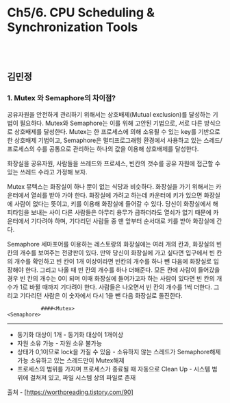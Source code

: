 # Ch5/6. CPU Scheduling & Synchronization Tools

<br>
<br>

## 김민정
### 1. Mutex 와 Semaphore의 차이점?

공유자원을 안전하게 관리하기 위해서는 상호배제(Mutual exclusion)를 달성하는 기법이 필요하다. Mutex와 Semaphore는 이를 위해 고안된 기법으로, 서로 다른 방식으로 상호배제를 달성한다. 
Mutex는 한 프로세스에 의해 소유될 수 있는 key를 기반으로 한 상호배제 기법이고, Semaphore은 멀티프로그래밍 환경에서 사용하고 있는 스레드/프로세스의 수를 공통으로 관리하는 하나의 값을 이용해 상호배제를 달성한다.

화장실을 공유자원, 사람들을 쓰레드와 프로세스, 빈칸의 갯수를 공유 자원에 접근할 수 있는 쓰레드 수라고 가정해 보자.

Mutex
뮤텍스는 화장실이 하나 뿐이 없는 식당과 비슷하다. 화장실을 가기 위해서는 카운터에서 열쇠를 받아 가야 한다. 화장실에 가려고 하는데 카운터에 키가 있으면 화장실에 사람이 없다는 뜻이고, 키를 이용해 화장실에 들어갈 수 있다. 당신이 화장실에서 해피타임을 보내는 사이 다른 사람들은 아무리 용무가 급하더라도 열쇠가 없기 때문에 카운터에서 기다려야 하며, 기다리던 사람들 중 맨 앞부터 순서대로 키를 받아 화장실에 간다.


Semaphore
세마포어를 이용하는 레스토랑의 화장실에는 여러 개의 칸과, 화장실의 빈 칸의 개수를 보여주는 전광판이 있다. 만약 당신이 화장실에 가고 싶다면 입구에서 빈 칸의 개수를 확인하고 빈 칸이 1개 이상이라면 빈칸의 개수를 하나 뺀 다음에 화장실로 입장해야 한다. 그리고 나올 때 빈 칸의 개수를 하나 더해준다. 모든 칸에 사람이 들어갔을 경우 빈 칸의 개수는 0이 되며 이때 화장실에 들어가고자 하는 사람이 있다면 빈 칸의 개수가 1로 바뀔 때까지 기다려야 한다. 사람들은 나오면서 빈 칸의 개수를 1씩 더한다. 그리고 기다리던 사람은 이 숫자에서 다시 1을 뺀 다음 화장실로 돌진한다.


               ####<Mutex>                                                             <Semaphore>   
 --------------------------------------------------------------------------------------------------------------------------                              
- 동기화 대상이 1개                                                      - 동기화 대상이 1개이상
- 자원 소유 가능                                                         - 자원 소유 불가능
- 상태가 0,1이므로 lock을 가질 수 있음                                    - 소유하지 않는 스레드가 Semaphore해제가능
  소유하고 있는 스레드만이 Mutex해제            
- 프로세스의 범위를 가지며 프로세스가 종료될 때 자동으로 Clean Up           - 시스템 범위에 걸쳐져 있고, 파일 시스템 상의 파일로 존재


출처 - [https://worthpreading.tistory.com/90]
